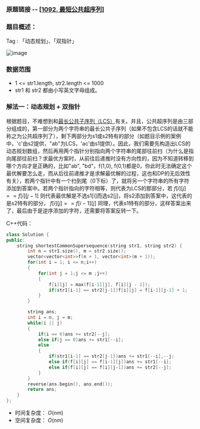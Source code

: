 ### 原题链接 -- [[1092. 最短公共超序列](https://leetcode.cn/problems/shortest-common-supersequence/)]

### 题目概述：
Tag : 「动态规划」、「双指针」

![image](https://user-images.githubusercontent.com/99656524/228400606-6168d64b-6c82-4a81-b8ab-dd1b17eb9ed4.png)

### 数据范围
* 1 <= str1.length, str2.length <= 1000
* str1 和 str2 都由小写英文字母组成。

### 解法一：动态规划 + 双指针
根据题目，不难想到和[最长公共子序列（LCS）](https://github.com/na2co3hk/Alogrithm/blob/main/%E5%8A%A8%E6%80%81%E8%A7%84%E5%88%92/LCS/Leetcode.1143%E6%9C%80%E9%95%BF%E5%85%AC%E5%85%B1%E5%AD%90%E5%BA%8F%E5%88%97.md)有关。并且，公共超序列是由三部分组成的，第一部分为两个字符串的最长公共子序列（如果不包含LCS的话就不能称之为公共超序列了），剩下两部分为s1或s2特有的部分（如题目示例的案例中，'c'由s2提供，"ab"为LCS，'ac'由s1提供）。因此，我们需要先构造出LCS的动态规划数组，然后再用两个指针分别指向两个字符串的尾部往前扫（为什么是指向尾部往前扫？求最优方案时，从前往后递推时没有方向性的，因为不知道转移到哪个方向才是正确的，比如"ab", "bd"，f(1,0), f(0,1)都是0，你此时无法确定这个最优解要怎么走，而从后往前递推才是求解最优解的过程，这也和DP的无后效性有关），若两个指针中有一个扫到尾（0下标）了，就将另一个字符串的所有字符添加到答案中。若两个指针指向的字符相等，则代表为LCS的那部分，若 $f[i][j] == f[i][j-1]$ 则代表最优解是不选s1[i]而选s2[j]，将s2添加到答案中，这代表的是s2特有的部分，  $f[i][j] == f[i-1][j]$ 同理，代表s1特有的部分，这样答案出来了，最后由于是逆序添加的字符，还需要将答案反转一下。

C++代码：
```cpp
class Solution {
public:
    string shortestCommonSupersequence(string str1, string str2) {
        int n = str1.size(), m = str2.size();
        vector<vector<int>>f(n + 1, vector<int>(m + 1));
        for(int i = 1; i <= n;i++)
        {
            for(int j = 1;j <= m ;j++)
            {
                f[i][j] = max(f[i-1][j], f[i][j - 1]);
                if(str1[i-1] == str2[j-1])f[i][j] = f[i-1][j-1] + 1;
            }
        }

        string ans;
        int i = n, j = m;
        while(i || j)
        {
            if(i == 0)ans += str2[--j];
            else if(j == 0)ans += str1[--i];
            else
            {
                if(str1[i-1] == str2[j-1])ans += str1[--i],--j;
                else if(f[i][j] == f[i-1][j])ans += str1[--i];
                else if(f[i][j] == f[i][j-1])ans += str2[--j];
            }
        }
        reverse(ans.begin(), ans.end());
        return ans;
    }
};
```
* 时间复杂度： $O(nm)$ 
* 空间复杂度： $O(nm)$ 

